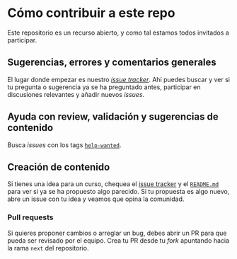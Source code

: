 # Cómo contribuir a este repo

Este repositorio es un recurso abierto, y como tal estamos todos invitados a
participar.

## Sugerencias, errores y comentarios generales

El lugar donde empezar es nuestro
[_issue tracker_](https://github.com/Laboratoria/curriculum/issues). Ahí
puedes buscar y ver si tu pregunta o sugerencia ya se ha preguntado antes,
participar en discusiones relevantes y añadir nuevos _issues_.

## Ayuda con review, validación y sugerencias de contenido

Busca _issues_ con los tags [`help-wanted`](https://github.com/Laboratoria/curriculum/issues?q=is%3Aissue+is%3Aopen+label%3A%22help+wanted%22).

## Creación de contenido

Si tienes una idea para un curso, chequea el
[issue tracker](https://github.com/Laboratoria/curriculum/issues) y el
[`README.md`](README.md) para ver si ya se ha propuesto algo parecido. Si tu
propuesta es algo nuevo, abre un issue con tu idea y veamos que opina la
comunidad.

### Pull requests

Si quieres proponer cambios o arreglar un bug, debes abrir un PR para que
pueda ser revisado por el equipo. Crea tu PR desde tu _fork_ apuntando
hacia la rama `next` del repositorio.
